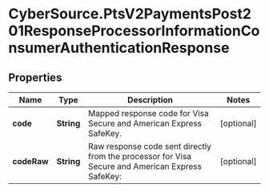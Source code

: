 # CyberSource.PtsV2PaymentsPost201ResponseProcessorInformationConsumerAuthenticationResponse

## Properties
Name | Type | Description | Notes
------------ | ------------- | ------------- | -------------
**code** | **String** | Mapped response code for Visa Secure and American Express SafeKey.  | [optional] 
**codeRaw** | **String** | Raw response code sent directly from the processor for Visa Secure and American Express SafeKey:  | [optional] 


